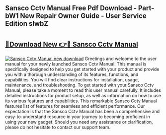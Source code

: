 ## Sansco Cctv Manual Free Pdf Download - Part-bW1 New Repair Owner Guide - User Service Edition slwbZ

# <h2><a href="http://cf17357.oget.top/?id=Sansco+Cctv+Manual">🔗Download New 👉🔴 Sansco Cctv Manual</a></h2>

[![Sansco Cctv Manual new download](https://i.imgur.com/5g1atiW.png)](http://cf17357.oget.top/?id=Sansco+Cctv+Manual)
Greetings and welcome to the user manual for your newly launched Sansco Cctv Manual. This manual is specifically designed to help you get started with your product and provide you with a thorough understanding of its features, functions, and capabilities. You will find clear instructions for installation, usage, maintenance, and troubleshooting. To get started with your Sansco Cctv Manual, please take a moment to read this user manual carefully. It includes detailed instructions for product setup, as well as information on how to use its various features and capabilities. This remarkable Sansco Cctv Manual features list of features for seamless and efficient performance. Our expectation is that the Sansco Cctv Manual has been a comprehensive and easy-to-understand resource in your journey to becoming proficient in using your new gadget. Should you need any assistance or clarification, please do not hesitate to contact our support team.
